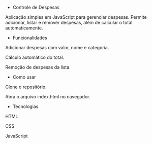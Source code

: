 * Controle de Despesas

Aplicação simples em JavaScript para gerenciar despesas.
Permite adicionar, listar e remover despesas, além de calcular o total automaticamente.

* Funcionalidades

Adicionar despesas com valor, nome e categoria.

Cálculo automático do total.

Remoção de despesas da lista.

* Como usar

Clone o repositório.

Abra o arquivo index.html no navegador.

* Tecnologias

HTML

CSS

JavaScript
